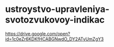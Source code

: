# ustroystvo-upravleniya-svotozvukovoy-indikac
https://drive.google.com/open?id=1c0eZr6KDKfHCABGNwdO_DY2ATyUmZgY3
